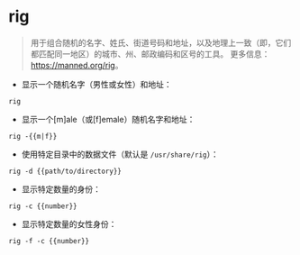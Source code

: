 # rig

> 用于组合随机的名字、姓氏、街道号码和地址，以及地理上一致（即，它们都匹配同一地区）的城市、州、邮政编码和区号的工具。
> 更多信息：<https://manned.org/rig>。

- 显示一个随机名字（男性或女性）和地址：

`rig`

- 显示一个[m]ale（或[f]emale）随机名字和地址：

`rig -{{m|f}}`

- 使用特定目录中的数据文件（默认是 `/usr/share/rig`）：

`rig -d {{path/to/directory}}`

- 显示特定数量的身份：

`rig -c {{number}}`

- 显示特定数量的女性身份：

`rig -f -c {{number}}`